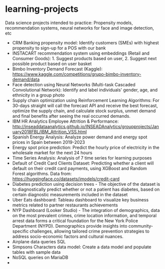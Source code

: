 # learning-projects
Data science projects intended to practice: Propensity models, recommendation systems, neural networks for face and image detection, etc

- CRM Banking propensity model: Identify customers (SMEs) with highest propensity to sign-up for a POS with our bank
- INSTACART recommendation system using embeddings (Retail and Consumer Goods): 1. Suggest products based on user, 2. Suggest next possible product based on user basket
- Bimbo Inventory Demand Forecast (Kaggle): https://www.kaggle.com/competitions/grupo-bimbo-inventory-demand/data
- Face detection using Neural Networks (Multi-task Cascaded Convolutional Network): Identify and label individuals' gender, age, and ethnicity in a group photo
- Supply chain optimization using Reinforcement Learning Algorithms: For 30-days straight will call the forecast API and receive the best forecast, optimize the supply chain, and calculate stock surplus, unmet demand and final benefits after seeing the real occurred demands. 
- IBM HR Analytics Employee Attrition & Performance: http://inseaddataanalytics.github.io/INSEADAnalytics/groupprojects/January2018FBL/IBM_Attrition_VSS.html
- Spanish Energy Analysis: Analyze power demand and energy spot prices in Spain between 2019-2023
- Energy spot price prediction: Predict the hourly price of electricity in the wholesale market for the next 24 hours
- Time Series Analysis: Analysis of 7 time series for learning purposes
- Default of Credit Card Clients Dataset: Predicting whether a client will default on their credit card payments, using XGBoost and Random Forest algorithms. Data from: https://huggingface.co/datasets/imodels/credit-card
- Diabetes prediction using decision trees - The objective of the dataset is to diagnostically predict whether or not a patient has diabetes, based on certain diagnostic measurements included in the dataset
- Uber Eats dashboard: Tableau dashboard to visualize key business metrics related to partner restaurants achievements
- NYP Dashboard (Looker Studio) - The integration of demographics, data on the most prevalent crimes, crime location information, and temporal arrest data forms a critical foundation for the New York Police Department (NYPD). Demographics provide insights into community-specific challenges, allowing tailored crime prevention strategies to address socio-economic factors and cultural nuances.
- Airplane data queries SQL
- Simpsons Characters data model: Create a data model and populate tables with sample data
- NoSQL queries on MariaDB
- 
